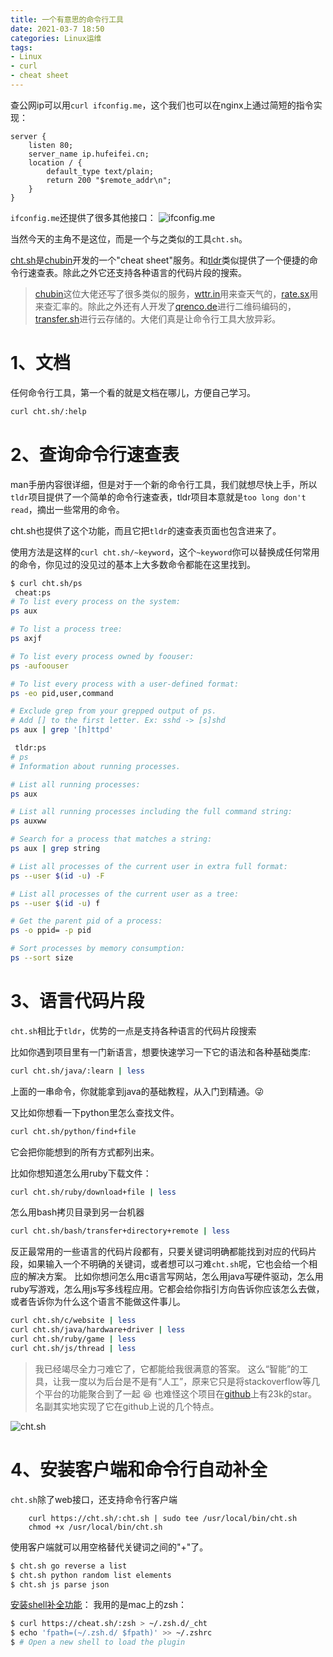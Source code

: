 ```yaml
---
title: 一个有意思的命令行工具
date: 2021-03-7 18:50
categories: Linux运维
tags: 
- Linux
- curl
- cheat sheet
---
```



查公网ip可以用`curl ifconfig.me`，这个我们也可以在nginx上通过简短的指令实现：
```nginx
server {
    listen 80;
    server_name ip.hufeifei.cn;
    location / {
        default_type text/plain;
        return 200 "$remote_addr\n";
    }
}
```
`ifconfig.me`还提供了很多其他接口：
![ifconfig.me](https://p.pstatp.com/origin/pgc-image/a6ef7269003442f98680e514ab41ced1)

当然今天的主角不是这位，而是一个与之类似的工具`cht.sh`。

[cht.sh](https://github.com/chubin/cheat.sh)是[chubin](https://github.com/chubin)开发的一个"cheat sheet"服务。和[tldr](https://github.com/tldr-pages/tldr)类似提供了一个便捷的命令行速查表。除此之外它还支持各种语言的代码片段的搜索。

> [chubin](https://github.com/chubin)这位大佬还写了很多类似的服务，[wttr.in](https://github.com/chubin/wttr.in)用来查天气的，[rate.sx](https://github.com/chubin/rate.sx)用来查汇率的。除此之外还有人开发了[qrenco.de](https://github.com/fukuchi/libqrencode)进行二维码编码的，[transfer.sh](https://transfer.sh/)进行云存储的。大佬们真是让命令行工具大放异彩。

# 1、文档

任何命令行工具，第一个看的就是文档在哪儿，方便自己学习。

```sh
curl cht.sh/:help
```

# 2、查询命令行速查表

man手册内容很详细，但是对于一个新的命令行工具，我们就想尽快上手，所以`tldr`项目提供了一个简单的命令行速查表，tldr项目本意就是`too long don't read`，摘出一些常用的命令。

cht.sh也提供了这个功能，而且它把`tldr`的速查表页面也包含进来了。

使用方法是这样的`curl cht.sh/~keyword`，这个`~keyword`你可以替换成任何常用的命令，你见过的没见过的基本上大多数命令都能在这里找到。

```sh
$ curl cht.sh/ps
 cheat:ps
# To list every process on the system:
ps aux

# To list a process tree:
ps axjf

# To list every process owned by foouser:
ps -aufoouser

# To list every process with a user-defined format:
ps -eo pid,user,command

# Exclude grep from your grepped output of ps.
# Add [] to the first letter. Ex: sshd -> [s]shd
ps aux | grep '[h]ttpd'

 tldr:ps
# ps
# Information about running processes.

# List all running processes:
ps aux

# List all running processes including the full command string:
ps auxww

# Search for a process that matches a string:
ps aux | grep string

# List all processes of the current user in extra full format:
ps --user $(id -u) -F

# List all processes of the current user as a tree:
ps --user $(id -u) f

# Get the parent pid of a process:
ps -o ppid= -p pid

# Sort processes by memory consumption:
ps --sort size
```

# 3、语言代码片段

`cht.sh`相比于`tldr`，优势的一点是支持各种语言的代码片段搜索

比如你遇到项目里有一门新语言，想要快速学习一下它的语法和各种基础类库:
```sh
curl cht.sh/java/:learn | less
```
上面的一串命令，你就能拿到java的基础教程，从入门到精通。:stuck_out_tongue_winking_eye:

又比如你想看一下python里怎么查找文件。

```sh
curl cht.sh/python/find+file
```
它会把你能想到的所有方式都列出来。

比如你想知道怎么用ruby下载文件：
```sh
curl cht.sh/ruby/download+file | less
```
怎么用bash拷贝目录到另一台机器
```sh
curl cht.sh/bash/transfer+directory+remote | less
```
反正最常用的一些语言的代码片段都有，只要关键词明确都能找到对应的代码片段，如果输入一个不明确的关键词，或者想可以刁难`cht.sh`呢，它也会给一个相应的解决方案。
比如你想问怎么用c语言写网站，怎么用java写硬件驱动，怎么用ruby写游戏，怎么用js写多线程应用。它都会给你指引方向告诉你应该怎么去做，或者告诉你为什么这个语言不能做这件事儿。
```sh
curl cht.sh/c/website | less
curl cht.sh/java/hardware+driver | less
curl cht.sh/ruby/game | less
curl cht.sh/js/thread | less
```
> 我已经竭尽全力刁难它了，它都能给我很满意的答案。
> 这么“智能”的工具，让我一度以为后台是不是有“人工”，原来它只是将stackoverflow等几个平台的功能聚合到了一起 :satisfied:
> 也难怪这个项目在[github](https://github.com/chubin/cheat.sh)上有23k的star。
> 名副其实地实现了它在github上说的几个特点。

![cht.sh](https://p.pstatp.com/origin/pgc-image/82987ec453dc49009289c0e005192402)

# 4、安装客户端和命令行自动补全

`cht.sh`除了web接口，还支持命令行客户端

```
    curl https://cht.sh/:cht.sh | sudo tee /usr/local/bin/cht.sh
    chmod +x /usr/local/bin/cht.sh
```
使用客户端就可以用空格替代关键词之间的"+"了。
```sh
$ cht.sh go reverse a list
$ cht.sh python random list elements
$ cht.sh js parse json
```
[安装shell补全功能](https://github.com/chubin/cheat.sh#tab-completion)：
我用的是mac上的zsh：
```sh
$ curl https://cheat.sh/:zsh > ~/.zsh.d/_cht
$ echo 'fpath=(~/.zsh.d/ $fpath)' >> ~/.zshrc
$ # Open a new shell to load the plugin
```
